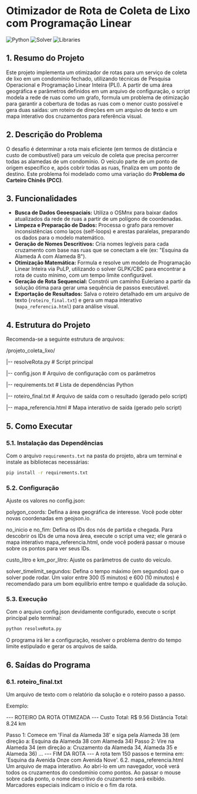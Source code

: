 # Otimizador de Rota de Coleta de Lixo com Programação Linear

![Python](https://img.shields.io/badge/Python-3.10%2B-blue.svg)
![Solver](https://img.shields.io/badge/Solver-GLPK%2FCBC-brightgreen.svg)
![Libraries](https://img.shields.io/badge/Libraries-OSMnx%20%7C%20PuLP%20%7C%20GeoPandas-orange.svg)

## 1. Resumo do Projeto

Este projeto implementa um otimizador de rotas para um serviço de coleta de lixo em um condomínio fechado, utilizando técnicas de Pesquisa Operacional e Programação Linear Inteira (PLI). A partir de uma área geográfica e parâmetros definidos em um arquivo de configuração, o script modela a rede de ruas como um grafo, formula um problema de otimização para garantir a cobertura de todas as ruas com o menor custo possível e gera duas saídas: um roteiro de direções em um arquivo de texto e um mapa interativo dos cruzamentos para referência visual.

## 2. Descrição do Problema

O desafio é determinar a rota mais eficiente (em termos de distância e custo de combustível) para um veículo de coleta que precisa percorrer todas as alamedas de um condomínio. O veículo parte de um ponto de origem específico e, após cobrir todas as ruas, finaliza em um ponto de destino. Este problema foi modelado como uma variação do **Problema do Carteiro Chinês (PCC)**.

## 3. Funcionalidades

* **Busca de Dados Geoespaciais:** Utiliza o OSMnx para baixar dados atualizados da rede de ruas a partir de um polígono de coordenadas.
* **Limpeza e Preparação de Dados:** Processa o grafo para remover inconsistências como laços (self-loops) e arestas paralelas, preparando os dados para o modelo matemático.
* **Geração de Nomes Descritivos:** Cria nomes legíveis para cada cruzamento com base nas ruas que se conectam a ele (ex: "Esquina da Alameda A com Alameda B").
* **Otimização Matemática:** Formula e resolve um modelo de Programação Linear Inteira via PuLP, utilizando o solver GLPK/CBC para encontrar a rota de custo mínimo, com um tempo limite configurável.
* **Geração de Rota Sequencial:** Constrói um caminho Euleriano a partir da solução ótima para gerar uma sequência de passos executável.
* **Exportação de Resultados:** Salva o roteiro detalhado em um arquivo de texto (`roteiro_final.txt`) e gera um mapa interativo (`mapa_referencia.html`) para análise visual.

## 4. Estrutura do Projeto

Recomenda-se a seguinte estrutura de arquivos:

/projeto_coleta_lixo/

|-- resolveRota.py            # Script principal

|-- config.json               # Arquivo de configuração com os parâmetros

|-- requirements.txt          # Lista de dependências Python

|-- roteiro_final.txt         # Arquivo de saída com o resultado (gerado pelo script)

|-- mapa_referencia.html      # Mapa interativo de saída (gerado pelo script)


## 5. Como Executar

### 5.1. Instalação das Dependências

Com o arquivo `requirements.txt` na pasta do projeto, abra um terminal e instale as bibliotecas necessárias:
```bash
pip install -r requirements.txt
```

### 5.2. Configuração
Ajuste os valores no config.json:

polygon_coords: Defina a área geográfica de interesse. Você pode obter novas coordenadas em geojson.io.

no_inicio e no_fim: Defina os IDs dos nós de partida e chegada. Para descobrir os IDs de uma nova área, execute o script uma vez; ele gerará o mapa interativo mapa_referencia.html, onde você poderá passar o mouse sobre os pontos para ver seus IDs.

custo_litro e km_por_litro: Ajuste os parâmetros de custo do veículo.

solver_timelimit_segundos: Defina o tempo máximo (em segundos) que o solver pode rodar. Um valor entre 300 (5 minutos) e 600 (10 minutos) é recomendado para um bom equilíbrio entre tempo e qualidade da solução.

### 5.3. Execução
Com o arquivo config.json devidamente configurado, execute o script principal pelo terminal:

```bash
python resolveRota.py
```

O programa irá ler a configuração, resolver o problema dentro do tempo limite estipulado e gerar os arquivos de saída.

## 6. Saídas do Programa
### 6.1. roteiro_final.txt
Um arquivo de texto com o relatório da solução e o roteiro passo a passo.

Exemplo:

--- ROTEIRO DA ROTA OTIMIZADA ---
Custo Total: R$ 9.56
Distância Total: 8.24 km

Passo 1: Comece em 'Final da Alameda 38' e siga pela Alameda 38 (em direção a: Esquina da Alameda 38 com Alameda 34)
Passo 2: Vire na Alameda 34 (em direção a: Cruzamento da Alameda 34, Alameda 35 e Alameda 36)
...
--- FIM DA ROTA ---
A rota tem 150 passos e termina em: 'Esquina da Avenida Onze com Avenida Nove'.
6.2. mapa_referencia.html
Um arquivo de mapa interativo. Ao abri-lo em um navegador, você verá todos os cruzamentos do condomínio como pontos. Ao passar o mouse sobre cada ponto, o nome descritivo do cruzamento será exibido. Marcadores especiais indicam o início e o fim da rota.

